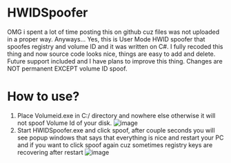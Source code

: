 # HWIDSpoofer
OMG i spent a lot of time posting this on github cuz files was not uploaded in a proper way. Anyways...
Yes, this is User Mode HWID spoofer that spoofes registry and volume ID and it was written on C#. 
I fully recoded this thing and now source code looks nice, things are easy to add and delete. Future support included and I have plans to improve this thing. 
Changes are NOT permanent EXCEPT volume ID spoof. 
# How to use? 
1. Place Volumeid.exe in C:/ directory and nowhere else otherwise it will not spoof Volume Id of your disk. 
![image](https://user-images.githubusercontent.com/73321844/131236572-671c0f79-6663-4bf9-9ec5-d305664988a0.png)
2. Start HWIDSpoofer.exe and click spoof, after couple seconds you will see popup windows that says that everything is nice and restart your PC and if you want to click spoof again cuz sometimes registry keys are recovering after restart
![image](https://user-images.githubusercontent.com/73321844/131236649-b8142aa1-d11d-48b5-8d09-3d285e747710.png)
